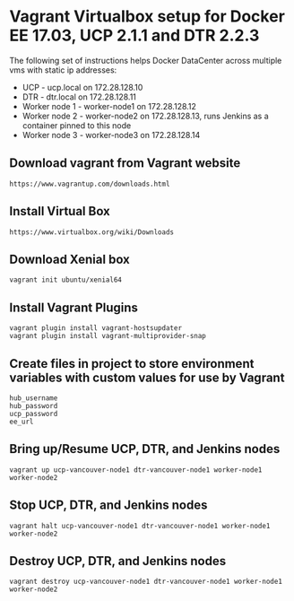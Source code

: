 Vagrant Virtualbox setup for Docker EE 17.03, UCP 2.1.1 and DTR 2.2.3
========================

The following set of instructions helps Docker DataCenter across multiple vms with static ip addresses:

* UCP - ucp.local on 172.28.128.10
* DTR - dtr.local on 172.28.128.11
* Worker node 1 - worker-node1 on 172.28.128.12
* Worker node 2 - worker-node2 on 172.28.128.13, runs Jenkins as a container pinned to this node
* Worker node 3 - worker-node3 on 172.28.128.14

## Download vagrant from Vagrant website

```
https://www.vagrantup.com/downloads.html
```

## Install Virtual Box

```
https://www.virtualbox.org/wiki/Downloads
```

## Download Xenial box
```
vagrant init ubuntu/xenial64
```

## Install Vagrant Plugins
```
vagrant plugin install vagrant-hostsupdater
vagrant plugin install vagrant-multiprovider-snap
```

## Create files in project to store environment variables with custom values for use by Vagrant
```
hub_username
hub_password
ucp_password
ee_url
```

## Bring up/Resume UCP, DTR, and Jenkins nodes

```
vagrant up ucp-vancouver-node1 dtr-vancouver-node1 worker-node1 worker-node2
```

## Stop UCP, DTR, and Jenkins nodes

```
vagrant halt ucp-vancouver-node1 dtr-vancouver-node1 worker-node1 worker-node2
```

## Destroy UCP, DTR, and Jenkins nodes

```
vagrant destroy ucp-vancouver-node1 dtr-vancouver-node1 worker-node1 worker-node2
```
